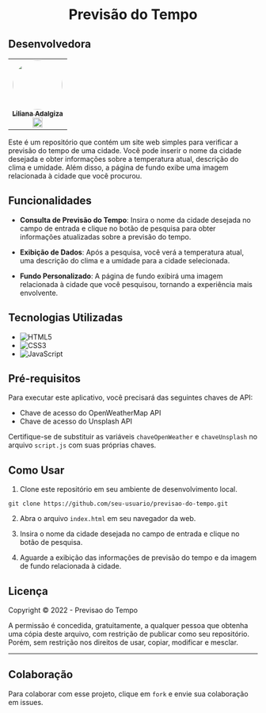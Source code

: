 <h1 align="center">Previsão do Tempo</h1>

## Desenvolvedora

<table>
  <tr>
    <td align="center">
      <a href="https://www.linkedin.com/in/liliana-adalgiza/">
        <img style="border-radius: 50%;" src="https://avatars.githubusercontent.com/u/101890670?v=4" width="100px;"><br>
        <sub>
        <b>Liliana Adalgiza</br>
        <sub>
        <img src="https://cdn-icons-png.flaticon.com/512/145/145807.png" width="20px">
        </sub>
      </a>
    </td>
</table>

Este é um repositório que contém um site web simples para verificar a previsão do tempo de uma cidade. Você pode inserir o nome da cidade desejada e obter informações sobre a temperatura atual, descrição do clima e umidade. Além disso, a página de fundo exibe uma imagem relacionada à cidade que você procurou.

## Funcionalidades

- **Consulta de Previsão do Tempo**: Insira o nome da cidade desejada no campo de entrada e clique no botão de pesquisa para obter informações atualizadas sobre a previsão do tempo.

- **Exibição de Dados**: Após a pesquisa, você verá a temperatura atual, uma descrição do clima e a umidade para a cidade selecionada.

- **Fundo Personalizado**: A página de fundo exibirá uma imagem relacionada à cidade que você pesquisou, tornando a experiência mais envolvente.

## Tecnologias Utilizadas

- ![HTML5](https://img.shields.io/badge/html5-%23E34F26.svg?style=for-the-badge&logo=html5&logoColor=white)
- ![CSS3](https://img.shields.io/badge/css3-%231572B6.svg?style=for-the-badge&logo=css3&logoColor=white)
- ![JavaScript](https://img.shields.io/badge/javascript-%23323330.svg?style=for-the-badge&logo=javascript&logoColor=%23F7DF1E)

## Pré-requisitos

Para executar este aplicativo, você precisará das seguintes chaves de API:

- Chave de acesso do OpenWeatherMap API
- Chave de acesso do Unsplash API

Certifique-se de substituir as variáveis `chaveOpenWeather` e `chaveUnsplash` no arquivo `script.js` com suas próprias chaves.

## Como Usar

1. Clone este repositório em seu ambiente de desenvolvimento local.

```
git clone https://github.com/seu-usuario/previsao-do-tempo.git
```
2. Abra o arquivo `index.html` em seu navegador da web.

3. Insira o nome da cidade desejada no campo de entrada e clique no botão de pesquisa.

4. Aguarde a exibição das informações de previsão do tempo e da imagem de fundo relacionada à cidade.


## Licença

Copyright © 2022 - Previsao do Tempo

A permissão é concedida, gratuitamente, a qualquer pessoa que obtenha uma cópia deste arquivo, com restrição de publicar como seu repositório. Porém, sem restrição nos direitos de usar, copiar, modificar e mesclar.

---

## Colaboração

Para colaborar com esse projeto, clique em `fork` e envie sua colaboração em issues.
